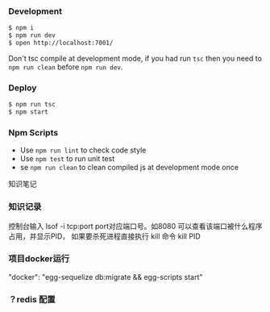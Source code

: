 ### Development

```bash
$ npm i
$ npm run dev
$ open http://localhost:7001/
```

Don't tsc compile at development mode, if you had run `tsc` then you need to `npm run clean` before `npm run dev`.

### Deploy

```bash
$ npm run tsc
$ npm start
```

### Npm Scripts

- Use `npm run lint` to check code style
- Use `npm test` to run unit test
- se `npm run clean` to clean compiled js at development mode once


知识笔记
### 知识记录
控制台输入 lsof -i tcp:port 
port对应端口号。如8080
可以查看该端口被什么程序占用，并显示PID，
如果要杀死进程直接执行 kill 命令
kill PID

### 项目docker运行
  "docker": "egg-sequelize db:migrate && egg-scripts start"

### ？redis 配置
